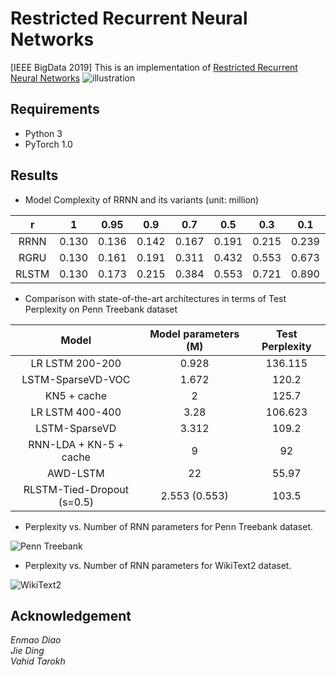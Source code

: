# Restricted Recurrent Neural Networks

[IEEE BigData 2019] This is an implementation of [Restricted Recurrent Neural Networks](https://arxiv.org/abs/1908.07724)
![illustration](/img/illustration.png)
 
## Requirements
 - Python 3
 - PyTorch 1.0

## Results
- Model Complexity of RRNN and its variants (unit: million)  

| r    |    1   |   0.95 | 0.9    | 0.7    | 0.5    | 0.3    | 0.1    | 0      |
|:------:|:------:|:-------:|:--------:|:--------:|:--------:|:--------:|:--------:|:--------:|
| RRNN  | 0.130  | 0.136  | 0.142  | 0.167  | 0.191  | 0.215  | 0.239  | 0.251  |
| RGRU  | 0.130  | 0.161  | 0.191  | 0.311  | 0.432  | 0.553  | 0.673  | 0.733  |
| RLSTM | 0.130  | 0.173  | 0.215  | 0.384  | 0.553  | 0.721  | 0.890  | 0.975  |
- Comparison with state-of-the-art architectures in terms of Test Perplexity on Penn Treebank dataset 

| Model 	| Model parameters (M) 	| Test Perplexity 	|
|:------------------------:	|:--------------------:	|:----------------:	|
| LR LSTM 200-200 	| 0.928 	| 136.115 	|
| LSTM-SparseVD-VOC  	| 1.672 	| 120.2 	|
| KN5 + cache 	| 2 	| 125.7 	|
| LR LSTM 400-400 	| 3.28 	| 106.623 	|
| LSTM-SparseVD 	| 3.312 	| 109.2 	|
| RNN-LDA + KN-5 + cache 	| 9 	| 92 	|
| AWD-LSTM 	| 22 	| 55.97 	|
| RLSTM-Tied-Dropout (s=0.5) 	| 2.553 (0.553) 	| 103.5 	|
- Perplexity vs. Number of RNN parameters for Penn Treebank dataset.

![Penn Treebank](/img/PennTreebank.png)

- Perplexity vs. Number of RNN parameters for WikiText2 dataset.

![WikiText2](/img/WikiText2.png)

## Acknowledgement
*Enmao Diao  
Jie Ding  
Vahid Tarokh*
